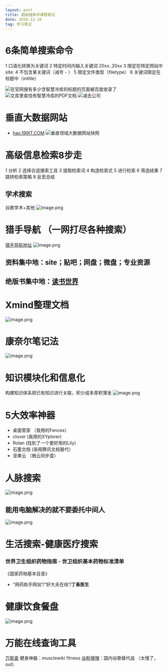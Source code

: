 ```yaml
---
layout: post
title: 超级搜索术课程笔记
date: 2018-12-16
tag: 学习笔记
---
```



# 6条简单搜索命令
1 口语化转换为关键词
2 特定时间内输入关键词 20xx..20xx
3 限定在特定网站中 site:
4 不包含某关键词（减号 - ）
5 限定文件类型（filetype）
6 关键词限定在标题中（intitle）

![在官网搜有多少含智慧冷库的标题的页面被百度收录了](https://upload-images.jianshu.io/upload_images/10043074-86a282a569d34747.png?imageMogr2/auto-orient/strip%7CimageView2/2/w/1240)
![文库里查找有智慧冷库的PDF文档](https://upload-images.jianshu.io/upload_images/10043074-c45b405597745b08.png?imageMogr2/auto-orient/strip%7CimageView2/2/w/1240)
![减去公司](https://upload-images.jianshu.io/upload_images/10043074-471b7a90ff9a634a.png?imageMogr2/auto-orient/strip%7CimageView2/2/w/1240)

# 垂直大数据网站
- [hao.199IT.COM](http://hao.199it.com)
![垂直领域大数据网站快照](https://upload-images.jianshu.io/upload_images/10043074-c7cc38d39d5101a0.png?imageMogr2/auto-orient/strip%7CimageView2/2/w/1240)

# 高级信息检索8步走
1 分析
2 选择合适搜索工具
3 提取检索词
4 构造检索式
5 进行检索
6 筛选结果
7 跳转检索策略
8 反思总结

## 学术搜索
谷歌学术+其他
![image.png](https://upload-images.jianshu.io/upload_images/10043074-99dfccf219596ef9.png?imageMogr2/auto-orient/strip%7CimageView2/2/w/1240)

# 猎手导航 （一网打尽各种搜索）
[猎手导航地址](http://www.cocmon.com)
![image.png](https://upload-images.jianshu.io/upload_images/10043074-eecfa13ff370ccde.png?imageMogr2/auto-orient/strip%7CimageView2/2/w/1240)
## 资料集中地：site；贴吧；网盘；微盘；专业资源
## 绝版书集中地：[读书世界](http://www.readbooks.cc)

# Xmind整理文档
![image.png](https://upload-images.jianshu.io/upload_images/10043074-bd9f9f5eb844b4e3.png?imageMogr2/auto-orient/strip%7CimageView2/2/w/1240)
# 康奈尔笔记法
![image.png](https://upload-images.jianshu.io/upload_images/10043074-3407e85bf3240d0f.png?imageMogr2/auto-orient/strip%7CimageView2/2/w/1240)

# 知识模块化和信息化
构建知识体系把已有知识进行关联，积少成多厚积薄发
![image.png](https://upload-images.jianshu.io/upload_images/10043074-c82fea2d5bbda411.png?imageMogr2/auto-orient/strip%7CimageView2/2/w/1240)

# 5大效率神器
- 桌面管家 （我用的Fences）
- clover (我用的XYplorer)
- Rolan (找到了一个更好用的Lily)
- 石墨文档 (渐用腾讯文档替代）
- 坚果云 （微云同步盘）

# 人脉搜索 
![image.png](https://upload-images.jianshu.io/upload_images/10043074-7298c3336a70adf6.png?imageMogr2/auto-orient/strip%7CimageView2/2/w/1240)
## 能用电脑解决的就不要委托中间人
![image.png](https://upload-images.jianshu.io/upload_images/10043074-e2e146b640a120bb.png?imageMogr2/auto-orient/strip%7CimageView2/2/w/1240)

# 生活搜索-健康医疗搜索
### 世界卫生组织药物指南  -   世卫组织基本药物标准清单
《国家药物基本目录》
- “用药助手网站”/“好大夫在线”/**丁香医生**

# 健康饮食餐盘
![image.png](https://upload-images.jianshu.io/upload_images/10043074-281ac18e20a7b163.png?imageMogr2/auto-orient/strip%7CimageView2/2/w/1240)

# 万能在线查询工具
[万能查](http://iumr.gq/archives/711)
健身神器：musclewiki fitness
[谷粉搜搜](http://gfsoso.me)：国内谷歌替代品 （太慢了，out）